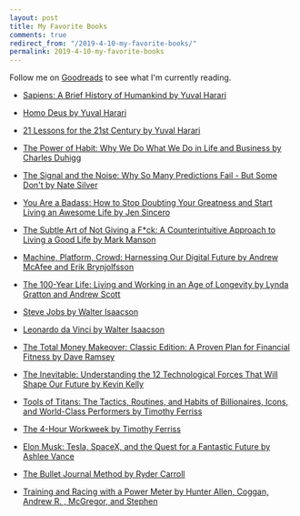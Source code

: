 ```yaml
---
layout: post
title: My Favorite Books
comments: true
redirect_from: "/2019-4-10-my-favorite-books/"
permalink: 2019-4-10-my-favorite-books
---
```


Follow me on [Goodreads](https://www.goodreads.com/user/show/71646527-chase-kregor) to see what I'm currently reading.


- [Sapiens: A Brief History of Humankind by Yuval Harari](https://www.amazon.com/dp/B00ICN066A/ref=dp-kindle-redirect?_encoding=UTF8&btkr=1)

- [Homo Deus by Yuval Harari](https://www.amazon.com/Homo-Deus-Brief-History-Tomorrow-ebook/dp/B01BBQ33VE/ref=sr_1_1?s=digital-text&ie=UTF8&qid=1542501440&sr=1-1&keywords=homo+deus)

- [21 Lessons for the 21st Century by Yuval Harari](https://www.amazon.com/Lessons-21st-Century-Yuval-Harari-ebook/dp/B079WM7KLS/ref=sr_1_4?s=digital-text&ie=UTF8&qid=1542501440&sr=1-4&keywords=homo+deus)

- [The Power of Habit: Why We Do What We Do in Life and Business by Charles Duhigg](https://www.amazon.com/Power-Habit-What-Life-Business-ebook/dp/B0055PGUYU/ref=sr_1_1?s=digital-text&ie=UTF8&qid=1542501866&sr=1-1&keywords=The+Power+of+Habit%3A+Why+We+Do+What+We+Do+in+Life+and+Business)

- [The Signal and the Noise: Why So Many Predictions Fail - But Some Don't by Nate Silver](https://www.amazon.com/Signal-Noise-Many-Predictions-Fail-but-ebook/dp/B007V65R54/ref=sr_1_1?s=digital-text&ie=UTF8&qid=1542501990&sr=1-1&keywords=nate+silver)

- [You Are a Badass: How to Stop Doubting Your Greatness and Start Living an Awesome Life by Jen Sincero](https://www.amazon.com/You-Are-Badass®-Doubting-Greatness-ebook/dp/B00B3M3VWS/ref=sr_1_3?s=digital-text&ie=UTF8&qid=1542502032&sr=1-3&keywords=you+are+a+badass)

- [The Subtle Art of Not Giving a F*ck: A Counterintuitive Approach to Living a Good Life by Mark Manson](https://www.amazon.com/Subtle-Art-Not-Giving-Counterintuitive-ebook/dp/B019MMUA8S/ref=sr_1_3?ie=UTF8&qid=1542502073&sr=8-3&keywords=the+subtle+art+of+not)

- [Machine, Platform, Crowd: Harnessing Our Digital Future by Andrew McAfee and Erik Brynjolfsson](https://www.amazon.com/Machine-Platform-Crowd-Harnessing-Digital-ebook/dp/B01MAWT25I/ref=sr_1_1?ie=UTF8&qid=1542502274&sr=8-1&keywords=machine+platform+crowd+by+andrew+mcafee+and+erik+brynjolfsson)

- [The 100-Year Life: Living and Working in an Age of Longevity
by Lynda Gratton and Andrew Scott](https://www.amazon.com/100-Year-Life-Living-Working-Longevity-ebook/dp/B01G9QGO6W/ref=sr_1_1?ie=UTF8&qid=1542502579&sr=8-1&keywords=the+100+year+life)

- [Steve Jobs by Walter Isaacson](https://www.amazon.com/Steve-Jobs-Walter-Isaacson-ebook/dp/B004W2UBYW/ref=sr_1_4?ie=UTF8&qid=1542502481&sr=8-4&keywords=steve+jobs)

- [Leonardo da Vinci by Walter Isaacson](https://www.amazon.com/Leonardo-Vinci-Walter-Isaacson-ebook/dp/B071Y385Q1/ref=sr_1_2?ie=UTF8&qid=1542502507&sr=8-2&keywords=leonardo+da+vinci+walter+isaacson)

- [The Total Money Makeover: Classic Edition: A Proven Plan for Financial Fitness by Dave Ramsey](https://www.amazon.com/Total-Money-Makeover-Classic-Financial-ebook/dp/B00DNBE8P6/ref=sr_1_1?ie=UTF8&qid=1542502632&sr=8-1&keywords=total+money+makeover)

- [The Inevitable: Understanding the 12 Technological Forces That Will Shape Our Future by Kevin Kelly](https://www.amazon.com/Inevitable-Understanding-Technological-Forces-Future-ebook/dp/B016JPTOUG/ref=sr_1_1?ie=UTF8&qid=1542502859&sr=8-1&keywords=The+Inevitable%3A+Understanding+the+12+Technological+Forces+That+Will+Shape+Our+Future)

- [Tools of Titans: The Tactics, Routines, and Habits of Billionaires, Icons, and World-Class Performers by Timothy Ferriss](https://www.amazon.com/Tools-Titans-Billionaires-World-Class-Performers-ebook/dp/B01HSMRWNU/ref=sr_1_2?ie=UTF8&qid=1542502909&sr=8-2&keywords=tools+of+titans)

- [The 4-Hour Workweek by Timothy Ferriss](https://www.amazon.com/4-Hour-Workweek-Expanded-Updated-Cutting-Edge-ebook/dp/B002WE46UW/ref=sr_1_2?ie=UTF8&qid=1542502946&sr=8-2&keywords=the+four+hour+work+week)

- [Elon Musk: Tesla, SpaceX, and the Quest for a Fantastic Future by Ashlee Vance](https://www.amazon.com/Elon-Musk-SpaceX-Fantastic-Future-ebook/dp/B00KVI76ZS/ref=sr_1_4?s=digital-text&ie=UTF8&qid=1542503052&sr=1-4&keywords=elon+musk)

- [The Bullet Journal Method by Ryder Carroll](https://www.amazon.com/dp/B07B7C4F9C/ref=dp-kindle-redirect?_encoding=UTF8&btkr=1)

- [Training and Racing with a Power Meter by Hunter Allen, Coggan, Andrew R. , McGregor, and Stephen](https://www.amazon.com/Training-Racing-Power-Meter-Hunter/dp/1937715930/ref=asc_df_1937715930/?tag=hyprod-20&linkCode=df0&hvadid=343386720390&hvpos=1o2&hvnetw=g&hvrand=13198040970645381729&hvpone=&hvptwo=&hvqmt=&hvdev=c&hvdvcmdl=&hvlocint=&hvlocphy=9028770&hvtargid=aud-798931705416:pla-525801976005&psc=1&tag=&ref=&adgrpid=68305357439&hvpone=&hvptwo=&hvadid=343386720390&hvpos=1o2&hvnetw=g&hvrand=13198040970645381729&hvqmt=&hvdev=c&hvdvcmdl=&hvlocint=&hvlocphy=9028770&hvtargid=aud-798931705416:pla-525801976005)
